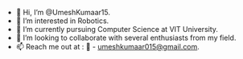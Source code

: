 - 👋 Hi, I’m @UmeshKumaar15.
- 👀 I’m interested in Robotics.
- 🌱 I’m currently pursuing Computer Science at VIT University.
- 💞️ I’m looking to collaborate with several enthusiasts from my field.
- 📫 Reach me out at : 📧 - umeshkumaar015@gmail.com.
      

<!---
UmeshKumaar15/UmeshKumaar15 is a ✨ special ✨ repository because its `README.md` (this file) appears on your GitHub profile.
You can click the Preview link to take a look at your changes.
--->
